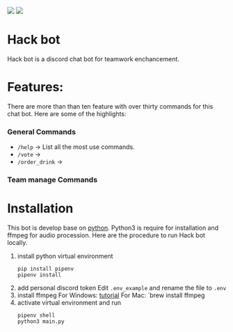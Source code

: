 
![](https://img.shields.io/github/pipenv/locked/dependency-version/ncuphysics/hack_bot/py-cord)
![](https://img.shields.io/bower/l/mi)


# Hack bot
Hack bot is a discord chat bot for teamwork enchancement.


# Features:
There are more than than ten feature with over thirty commands for this chat bot. Here are some of the highlights:

### General Commands

- `/help` -> List all the most use commands.
- `/vote` ->
- `/order_drink` ->


### Team manage Commands




# Installation

This bot is develop base on [python](https://www.python.org). Python3 is require for installation and ffmpeg for audio procession. Here are the procedure to run Hack bot locally.

1. install python virtual environment
    ```shell
    pip install pipenv
    pipenv install
    ```
2. add personal discord token 
	Edit  `.env_example` and rename the file to `.env`
3. install ffmpeg
	For Windows: [tutorial](https://blog.gregzaal.com/how-to-install-ffmpeg-on-windows/)
	For Mac: `brew install ffmpeg
3. activate virtual environment and run
    ```shell
    pipenv shell
    python3 main.py
    ```
